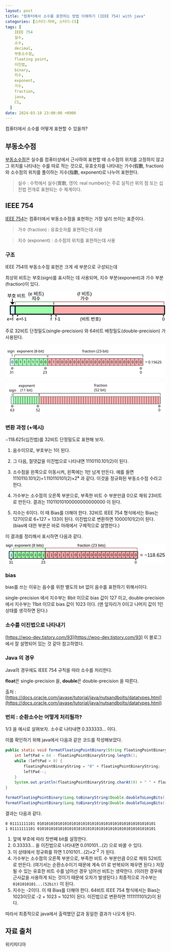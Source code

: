 ```yaml
---
layout: post
title: "컴퓨터에서 소수를 표현하는 방법 이해하기 (IEEE 754) with java"
categories: [스터디-자바, 스터디-CS]
tags: [
    IEEE 754
    실수,
    소수,
    decimal,
    부동소수점,
    floating point,
    이진법,
    binary,
    지수,
    exponent,
    가수,
    fraction,
    java,
    CS,
  ]
date: 2024-03-18 23:00:00 +0900
---
```


컴퓨터에서 소수를 어떻게 표현할 수 있을까?

## 부동소수점

[부동소수점](https://ko.wikipedia.org/wiki/%EB%B6%80%EB%8F%99%EC%86%8C%EC%88%98%EC%A0%90)은 실수를 컴퓨터상에서 근사하여 표현할 때 소수점의 위치를 고정하지 않고 그 위치를 나타내는 수를 따로 적는 것으로, 유효숫자를 나타내는 가수(假數, fraction)와 소수점의 위치를 풀이하는 지수(指數, exponent)로 나누어 표현한다.

> 실수 : 수학에서 실수(實數, 영어: real number)는 주로 실직선 위의 점 또는 십진법 전개로 표현되는 수 체계이다.

## IEEE 754

[IEEE 754](https://ko.wikipedia.org/wiki/IEEE_754)는 컴퓨터에서 부동소수점을 표현하는 가장 널리 쓰이는 표준이다.

> 가수 (fraction) : 유효숫자를 표현하는데 사용

> 지수 (exponent) : 소수점의 위치를 표현하는데 사용

### 구조

IEEE 754의 부동소수점 표현은 크게 세 부분으로 구성되는데

최상위 비트는 부호(sign)를 표시하는 데 사용되며, 지수 부분(exponent)과 가수 부분(fraction)이 있다.

![General_floating_point](/assets/images/2024-03-18-understand-ieee-754-with-java/General_floating_point_ko.svg)

주로 32비트 단정밀도(single-precision) 와 64비트 배정밀도(double-precision) 가 사용된다.

![single-precision](/assets/images/2024-03-18-understand-ieee-754-with-java/IEEE_754_Single_Floating_Point_Format.svg)

![double-precision](/assets/images/2024-03-18-understand-ieee-754-with-java/IEEE_754_Double_Floating_Point_Format.svg)

### 변환 과정 (+예시)

−118.625(십진법)를 32비트 단정밀도로 표현해 보자.

1. 음수이므로, 부호부는 1이 된다.

2. 그 다음, 절댓값을 이진법으로 나타내면 1110110.101(2)이 된다.

3. 소수점을 왼쪽으로 이동시켜, 왼쪽에는 1만 남게 만든다. 예를 들면 1110110.101(2)=1.110110101(2)×2⁶ 과 같다. 이것을 정규화된 부동소수점 수라고 한다.

4. 가수부는 소수점의 오른쪽 부분으로, 부족한 비트 수 부분만큼 0으로 채워 23비트로 만든다. 결과는 11011010100000000000000 이 된다.

5. 지수는 6이다. 이 때 Bias를 더해야 한다. 32비트 IEEE 754 형식에서는 Bias는 127이므로 6+127 = 133이 된다. 이진법으로 변환하면 10000101(2)이 된다. (bias에 대한 부분은 바로 아래에서 구체적으로 설명한다.)

이 결과를 정리해서 표시하면 다음과 같다.

![Float_point_example_frac](/assets/images/2024-03-18-understand-ieee-754-with-java/Float_point_example_frac.svg)

### bias

bias를 쓰는 이유는 음수를 위한 별도의 bit 없이 음수를 표현하기 위해서이다.

single-precision 에서 지수부는 8bit 이므로 bias 값이 127 이고, double-precision 에서 지수부는 11bit 이므로 bias 값이 1023 이다. (맨 앞자리가 0이고 나머지 값이 1인 상태를 생각하면 된다.)

### 소수를 이진법으로 나타내기

[https://woo-dev.tistory.com/93](https://woo-dev.tistory.com/93) 이 블로그에서 잘 설명되어 있는 것 같아 참고하였다.

### Java 의 경우

Java의 경우에도 IEEE 754 규칙을 따라 소수를 처리한다.

**float**은 single-precision 을, **double**은 double-precision 을 따른다.

출처 : [https://docs.oracle.com/javase/tutorial/java/nutsandbolts/datatypes.html](https://docs.oracle.com/javase/tutorial/java/nutsandbolts/datatypes.html)

### 번외 : 순환소수는 어떻게 처리될까?

1/3 을 예시로 살펴보자. 소수로 나타내면 0.333333... 이다.

이를 확인하기 위해 java에서 다음과 같은 코드를 작성해보았다.

```java
public static void formatFloatingPointBinary(String floatingPointBinaryString) {
    int leftPad = 64 - floatingPointBinaryString.length();
    while (leftPad > 0) {
        floatingPointBinaryString = "0" + floatingPointBinaryString;
        leftPad--;
    }
    System.out.println(floatingPointBinaryString.charAt(0) + " " + floatingPointBinaryString.substring(1,12) + " " + floatingPointBinaryString.substring(12));
}
```

```java
formatFloatingPointBinary(Long.toBinaryString(Double.doubleToLongBits((double) 1/3)));
formatFloatingPointBinary(Long.toBinaryString(Double.doubleToLongBits((double) - 1/3)));
```

결과는 다음과 같다.

```
0 01111111101 0101010101010101010101010101010101010101010101010101
1 01111111101 0101010101010101010101010101010101010101010101010101
```

1. 앞에 부호에 따라 첫번째 bit를 설정한다.
2. 0.33333... 을 이진법으로 나타내면 0.010101...(2) 으로 바꿀 수 있다.
3. 이 상태에서 정규화를 하면 1.010101...(2)×2<sup>-2</sup> 가 된다.
4. 가수부는 소수점의 오른쪽 부분으로, 부족한 비트 수 부분만큼 0으로 채워 52비트로 만든다.
   (여기서는 순환소수이기 때문에 계속 01 로 반복되어 채우면 된다.) 저장될 수 있는 유효한 비트 수를 넘어선 경우 넘어선 비트는 생략한다.
   (이러한 경우에 근사값을 사용하게 되는 것이기 때문에 오차가 발생된다.)
   최종적으로 가수부는 `0101010101...(52bit)` 이 된다.
5. 지수는 -2이다. 이 때 Bias를 더해야 한다. 64비트 IEEE 754 형식에서는 Bias는 1023이므로 -2 + 1023 = 1021이 된다. 이진법으로 변환하면 1111111101(2)이 된다.

따라서 최종적으로 java에서 출력했던 값과 동일한 결과가 나오게 된다.

## 자료 출처

위키피디아

